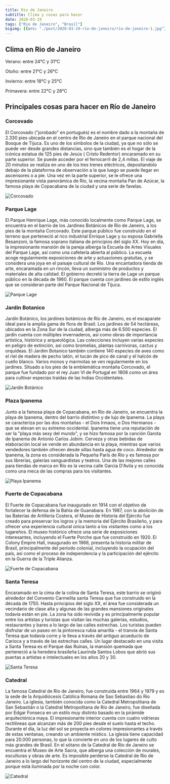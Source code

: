 ```yaml
---
title: Rio de Janeiro
subtitle: Clima y cosas para hacer
date: 2020-03-19
tags: ["Rio de Janeiro", "Brasil"]
bigimg: [{src: "./post/2020-03-19-rio-de-janeiro/rio-de-janeiro-1.jpg"}, {src: "./post/2020-03-19-rio-de-janeiro/rio-de-janeiro-2.jpg"}, {src: "./post/2020-03-19-rio-de-janeiro/rio-de-janeiro-3.jpg"}]
---
```

 
## Clima en Rio de Janeiro
Verano: entre 24°C y 31°C
 
Otoño: entre 21°C y 26°C
 
Invierno: entre 18°C y 25°C
 
Primavera: entre 22°C y 28°C
 
## Principales cosas para hacer en Río de Janeiro
 
### Corcovado
El Corcovado ("jorobado" en portugués)  es el nombre dado a la montaña de 2.330 pies ubicada en el centro de Río de Janeiro en el parque nacional del Bosque de Tijuca. Es uno de los símbolos de la ciudad, ya que no sólo se puede ver desde grandes distancias, sino que también es el hogar de la icónica estatua de 125 pies de Jesús ( Cristo Redentor) encaramado en su parte superior.  Se puede acceder por el ferrocarril de 2,4 millas. El viaje de 20 minutos se realiza en uno de los tres trenes eléctricos, depositandolo debajo de la plataforma de observación a la que luego se puede llegar en ascensores o a pie. Una vez en la parte superior, se le ofrece una impresionante vista panorámica de Río, la vecina montaña Pan de Azúcar, la famosa playa de Copacabana de la ciudad y una serie de favelas.
 
 
![Corcovado](./rio-de-janeiro-corcovado.jpg)
 
### Parque Lage
El Parque Henrique Lage, más conocido localmente como Parque Lage, se encuentra en el barrio de los Jardines Botánicos de Río de Janeiro, a los pies de la montaña Corcovado. Este parque público fue construido en el terreno que perteneció al rico industrial Enrique Lage y su esposa Gabriella Besanzoni, la famosa soprano italiana de principios del siglo XX. Hoy en día, la impresionante mansión de la pareja alberga la Escuela de Artes Visuales del Parque Lage, así como una cafetería abierta al público. La escuela acoge regularmente exposiciones de arte y actuaciones gratuitas, y se considera una joya en el paisaje cultural de Río. Una encantadora tienda de arte, encaramada en un rincón, lleva un suministro de productos y materiales de alta calidad. El gobierno decretó la tierra de Lage un parque público en la década de 1960. El parque cuenta con jardines de estilo inglés que se consideran parte del Parque Nacional de Tijuca. 
 
![Parque Lage](./rio-de-janeiro-parque-lage.jpg)
 
### Jardin Botanico
Jardín Botánico, los jardines botánicos de Río de Janeiro, es el escaparate ideal para la amplia gama de flora de Brasil. Los jardines de 54 hectáreas, ubicados en la Zona Sur de la ciudad, alberga más de 6.500 especies. El jardín cuenta con múltiples invernaderos, así como obras de importancia artística, histórica y arqueológica. Las colecciones incluyen varias especies en peligro de extinción, así como bromelias, plantas carnívoras, cactus y orquídeas.  El Jardim Botanico también contiene 140 especies de aves como el riel de madera de pecho latón, el tucán de pico de canal y el halcón de cuello blanco. Varios monos y marmotas se ven regularmente en los jardines.  Situado a los pies de la emblemática montaña Corcovado, el parque fue fundado por el rey Juan VI de Portugal en 1808 como un área para cultivar especias traídas de las Indias Occidentales.  
 
![Jardín Botánico](./rio-de-janeiro-jardin-botanico.jpg)
 
### Plaza Ipanema
Junto a la famosa playa de Copacabana, en Río de Janeiro, se encuentra la playa de Ipanema, dentro del barrio distintivo y de lujo de Ipanema. La playa se caracteriza por las dos montañas - el Dois Irmaos, o Dos Hermanos - que se elevan en su extremo occidental. Ipanema tiene una reputación de ser la "playa más sexy del mundo", y se hizo famosa por la canción Garota de Ipanema de Antonio Carlos Jobim. Cerveza y otras bebidas de elaboración local se vende en abundancia en la playa, mientras que varios vendedores también ofrecen desde sillas hasta agua de coco. Alrededor de Ipanema, la zona es considerada la Pequeña París de Río y es famosa por sus librerías, galerías vanguardistas y teatros. Una de las mejores calles para tiendas de marca en Río es la vecina calle García D'Avila y es conocida como una meca de las compras para los visitantes. 
 
![Playa Ipanema](./rio-de-janeiro-playa-ipanema.jpg)
 
### Fuerte de Copacabana
El Fuerte de Copacabana fue inaugurado en 1914 con el objetivo de fortalecer la defensa de la Bahía de Guanabara. En 1987, con la abolición de las Baterías de Artillería Costera, el Museo de Historia del Ejército fue creado para preservar los logros y la memoria del Ejército Brasileño, y para ofrecer una experiencia cultural única tanto a los visitantes como a los lugareños. El museo histórico ofrece una serie de exposiciones interesantes, incluyendo el Fuerte Porche que fue construido en 1920. El Colony Empire Hall, inaugurado en 1966, presenta la historia militar de Brasil, principalmente del período colonial, incluyendo la ocupación del país, así como el proceso de independencia y la participación del ejército en la Guerra de la Triple Alianza. 
 
 
![Fuerte de Copacabana](./rio-de-janeiro-fuerte-de-copacabana.jpg)
 
### Santa Teresa
Encaramado en la cima de la colina de Santa Teresa, este barrio se originó alrededor del Convento Carmelita santa Teresa que fue construido en la década de 1750. Hasta principios del siglo XX, el área fue considerada un vecindario de clase alta y algunas de las grandes mansiones originales todavía están en pie. La zona ha sido revivida y es principalmente popular entre los artistas y turistas que visitan las muchas galerías, estudios, restaurantes y bares a lo largo de las calles estrechas. Los turistas pueden disfrutar de un paseo en la pintoresca rubia amarilla - el tranvía de Santa Teresa que todavía corre y le lleva a través del antiguo acueducto de Carioca y a través de las estrechas calles. Un lugar destacado en una visita a Santa Teresa es el Parque das Ruinas, la mansión quemada que perteneció a la heredera brasileña Laurinda Santos Lobos que abrió sus puertas a artistas e intelectuales en los años 20 y 30.
 
![Santa Teresa](./rio-de-janeiro-santa-teresa.jpg)


### Catedral 
 
La famosa Catedral de Río de Janeiro, fue construida entre 1964 y 1979 y es la sede de la Arquidiócesis Católica Romana de Sao Sebastiao do Rio Janeiro.  La iglesia, también conocida como la Catedral Metropolitana de San Sebastián o la Catedral Metropolitana de Río de Janeiro, fue diseñada por Edgar Fonseca en un estilo muy distinto basado en la pirámide arquitectónica maya.  El impresionante interior cuenta con cuatro vidrieras rectilíneas que alcanzan más de 200 pies desde el suelo hasta el techo.  Durante el día, la luz del sol se proyecta en colores impresionantes a través de estas ventanas, creando un ambiente místico. La iglesia tiene capacidad para 20.000 personas, lo que la convierte en uno de los lugares de culto más grandes de Brasil. En el sótano de la Catedral de Río de Janeiro se encuentra el Museo de Arte Sacra, que alberga una colección de murales, esculturas y obras de arte. Es imposible perderse la Catedral de Río de Janeiro a lo largo del horizonte del centro de la ciudad, especialmente porque está iluminada por la noche con color.
 
![Catedral](./rio-de-janeiro-catedral.jpg)
